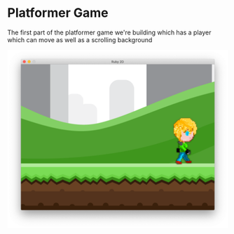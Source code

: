# Platformer Game

The first part of the platformer game we're building which has a player which can move as well as a scrolling background

![screenshot](screenshot.png)
